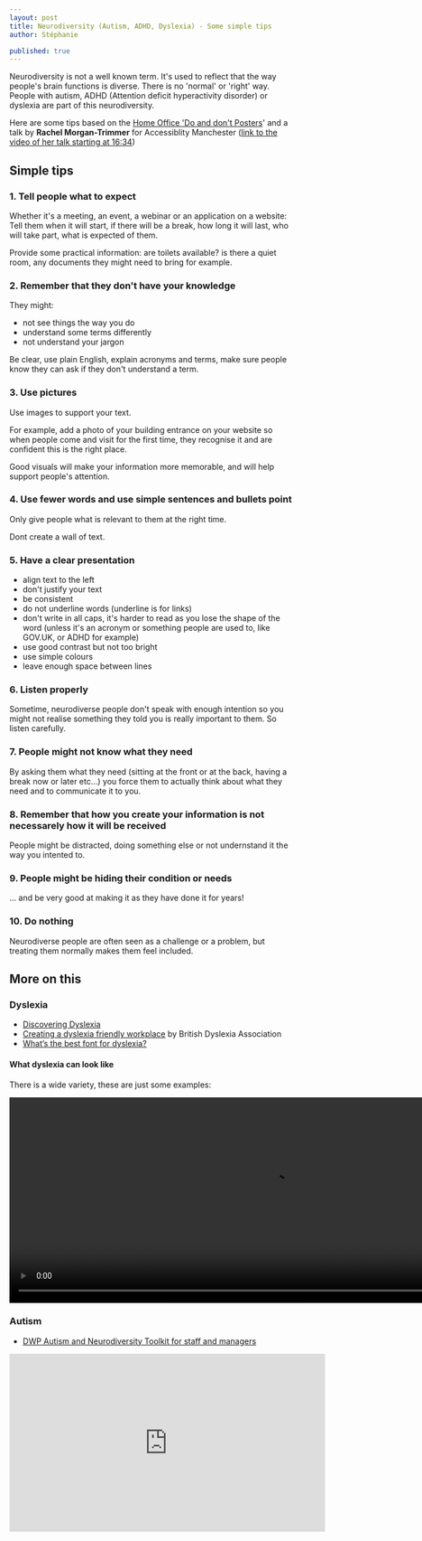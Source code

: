 ```yaml
---
layout: post
title: Neurodiversity (Autism, ADHD, Dyslexia) - Some simple tips
author: Stéphanie

published: true
---
```


Neurodiversity is not a well known term. It's used to reflect that the way people's brain functions is diverse. There is no 'normal' or 'right' way. 
People with autism, ADHD (Attention deficit hyperactivity disorder) or dyslexia are part of this neurodiversity.

Here are some tips based on the [Home Office 'Do and don't Posters](https://github.com/UKHomeOffice/posters/blob/master/accessibility/dos-donts/posters_en-UK/accessibility-posters-set.pdf)' and a talk by **Rachel Morgan-Trimmer** for Accessiblity Manchester ([link to the video of her talk starting at 16:34](https://youtu.be/7Tt_-gtUCgo?t=994))



<!--more-->

## Simple tips

### 1. Tell people what to expect
Whether it's a meeting, an event, a webinar or an application on a website:
Tell them when it will start, if there will be a break, how long it will last, who will take part, what is expected of them. 

Provide some practical information: are toilets available? is there a quiet room, any documents they might need to bring for example.

### 2. Remember that they don't have your knowledge
They might:
- not see things the way you do
- understand some terms differently
- not understand your jargon

Be clear, use plain English, explain acronyms and terms, make sure people know they can ask if they don't understand a term.

### 3. Use pictures
Use images to support your text.

For example, add a photo of your building entrance on your website so when people come and visit for the first time, they recognise it and are confident this is the right place.

Good visuals will make your information more memorable, and will help support people's attention.

### 4. Use fewer words and use simple sentences and bullets point
Only give people what is relevant to them at the right time. 

Dont create a wall of text.

### 5. Have a clear presentation
- align text to the left
- don't justify your text
- be consistent
- do not underline words (underline is for links)
- don't write in all caps, it's harder to read as you lose the shape of the word (unless it's an acronym or something people are used to, like GOV.UK, or ADHD for example)
- use good contrast but not too bright
- use simple colours
- leave enough space between lines

### 6. Listen properly
Sometime, neurodiverse people don't speak with enough intention so you might not realise something they told you is really important to them. So listen carefully.

### 7. People might not know what they need
By asking them what they need (sitting at the front or at the back, having a break now or later etc...) you force them to actually think about what they need and to communicate it to you. 

### 8. Remember that how you create your information is not necessarely how it will be received
People might be distracted, doing something else or not undernstand it the way you intented to.

### 9. People might be hiding their condition or needs
... and be very good at making it as they have done it for years!

### 10. Do nothing
Neurodiverse people are often seen as a challenge or a problem, but treating them normally makes them feel included.

## More on this

### Dyslexia
- [Discovering Dyslexia](https://www.dyslexia-reading-well.com/)
- [Creating a dyslexia friendly workplace](https://www.bdadyslexia.org.uk/advice/employers/creating-a-dyslexia-friendly-workplace/dyslexia-friendly-style-guide) by British Dyslexia Association
- [What’s the best font for dyslexia?](https://www.readandspell.com/us/best-font-for-dyslexia)

#### What dyslexia can look like
There is a wide variety, these are just some examples:
<p>
 <video width="930" height="364" controls>
 <source src="/images/a11y/dyslexia.mp4"  type="video/mp4">
 </video>
</p>

### Autism
- [DWP Autism and Neurodiversity Toolkit for staff and managers](https://www.autismandneurodiversitytoolkit.org/)

<p><iframe width="560" height="315" src="https://www.youtube.com/embed/0V8bYm7Bhxw" frameborder="0" allow="accelerometer; autoplay; encrypted-media; gyroscope; picture-in-picture" allowfullscreen></iframe></p>
